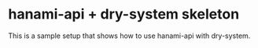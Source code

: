 # hanami-api + dry-system skeleton

This is a sample setup that shows how to use hanami-api with dry-system.
